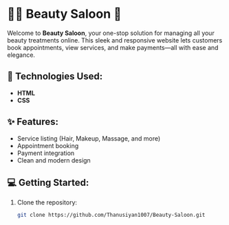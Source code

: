 # 💇‍♀️ Beauty Saloon 💅

Welcome to **Beauty Saloon**, your one-stop solution for managing all your beauty treatments online. This sleek and responsive website lets customers book appointments, view services, and make payments—all with ease and elegance.

## 🚀 Technologies Used:
- **HTML** 
- **CSS**

## ✨ Features:
- Service listing (Hair, Makeup, Massage, and more)
- Appointment booking
- Payment integration
- Clean and modern design

## 💻 Getting Started:
1. Clone the repository:
   ```bash
   git clone https://github.com/Thanusiyan1007/Beauty-Saloon.git
